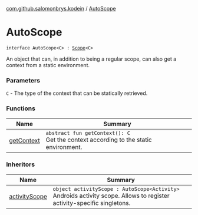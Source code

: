 [com.github.salomonbrys.kodein](../index.md) / [AutoScope](.)

# AutoScope

`interface AutoScope<C> : `[`Scope`](../-scope/index.md)`<C>`

An object that can, in addition to being a regular scope, can also get a context from a static environment.

### Parameters

`C` - The type of the context that can be statically retrieved.

### Functions

| Name | Summary |
|---|---|
| [getContext](get-context.md) | `abstract fun getContext(): C`<br>Get the context according to the static environment. |

### Inheritors

| Name | Summary |
|---|---|
| [activityScope](../../com.github.salomonbrys.kodein.android/activity-scope/index.md) | `object activityScope : AutoScope<Activity>`<br>Androids activity scope. Allows to register activity-specific singletons. |

